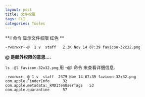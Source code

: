 ```yaml
---
layout: post
title: 文件权限
tags: CLI
categories: Tooles
---
```


**ll 命令 显示文件权限 红色 **



`-rwxrwxr--@  1 v  staff   2.3K Nov 14 07:39 favicon-32x32.png`

**@ 是额外权限的意思….**



`ls -@l favicon-32x32.png`
用 -@l 命令 来查看详细信息.


	-rwxrwxr--@ 1 v  staff  2379 Nov 14 07:39 favicon-32x32.png
	com.apple.FinderInfo      32 
	com.apple.metadata:_kMDItemUserTags   53 
	com.apple.quarantine      57 




















